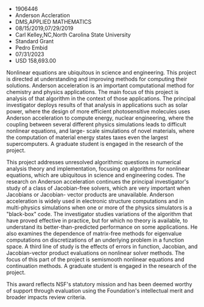 
* 1906446
* Anderson Accleration
* DMS,APPLIED MATHEMATICS
* 08/15/2019,07/29/2019
* Carl Kelley,NC,North Carolina State University
* Standard Grant
* Pedro Embid
* 07/31/2023
* USD 158,693.00

Nonlinear equations are ubiquitous in science and engineering. This project is
directed at understanding and improving methods for computing their solutions.
Anderson acceleration is an important computational method for chemistry and
physics applications. The main focus of this project is analysis of that
algorithm in the context of those applications. The principal investigator
deploys results of that analysis in applications such as solar power, where the
design of more efficient photosensitive molecules uses Anderson acceleration to
compute energy, nuclear engineering, where the coupling between several
different physics simulations leads to difficult nonlinear equations, and large-
scale simulations of novel materials, where the computation of material energy
states taxes even the largest supercomputers. A graduate student is engaged in
the research of the project.

This project addresses unresolved algorithmic questions in numerical analysis
theory and implementation, focusing on algorithms for nonlinear equations, which
are ubiquitous in science and engineering codes. The research on Anderson
acceleration continues the principal investigator's study of a class of
Jacobian-free solvers, which are very important when Jacobians or Jacobian-
vector products are unavailable. Anderson acceleration is widely used in
electronic structure computations and in multi-physics simulations when one or
more of the physics simulators is a "black-box" code. The investigator studies
variations of the algorithm that have proved effective in practice, but for
which no theory is available, to understand its better-than-predicted
performance on some applications. He also examines the dependence of matrix-free
methods for eigenvalue computations on discretizations of an underlying problem
in a function space. A third line of study is the effects of errors in function,
Jacobian, and Jacobian-vector product evaluations on nonlinear solver methods.
The focus of this part of the project is semismooth nonlinear equations and
continuation methods. A graduate student is engaged in the research of the
project.

This award reflects NSF's statutory mission and has been deemed worthy of
support through evaluation using the Foundation's intellectual merit and broader
impacts review criteria.
